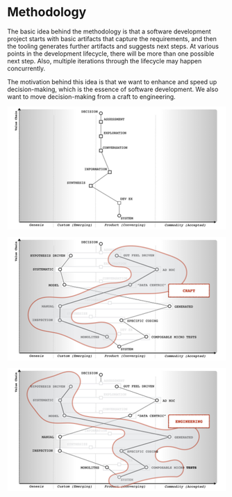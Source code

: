 # Methodology

The basic idea behind the methodology is that a software development project starts with basic artifacts that
capture the requirements, and then the tooling generates further artifacts and suggests next steps.
At various points in the development lifecycle, there will be more than one possible next step.
Also, multiple iterations through the lifecycle may happen concurrently.

The motivation behind this idea is that we want to enhance and speed up decision-making, which is the essence of
software development.
We also want to move decision-making from a craft to engineering.

![Decision making](decision-making-wardley.jpg)

![Decision making as craft](decision-making-craft.jpg)

![Decision making as engineering](decision-making-engineering.jpg)


